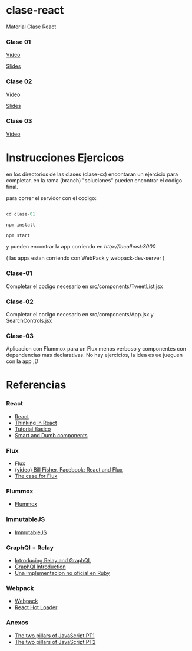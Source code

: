 # clase-react
Material Clase React

### Clase 01
[Video](https://youtu.be/8zNZbx6ioDk?t=7m30s)

[Slides](https://docs.google.com/presentation/d/1R_pRAPcVZTxdt4IzENRUS0kptGPRo_S1hysABGHm5Zg/edit?usp=sharing)


### Clase 02
[Video](https://youtu.be/nl89wj1NNOU?t=2m9s)

[Slides](https://docs.google.com/presentation/d/1AutUzLUKGIOR90_VlUj8NSnJvYwlQN_NKodcJ9btZt8/edit?usp=sharing)


### Clase 03
[Video](https://youtu.be/JBiAjcLJWew)



# Instrucciones Ejercicos
en los directorios de las clases (clase-xx) encontaran un ejercicio para completar. en la rama (branch) "soluciones" pueden encontrar el codigo final.

para correr el servidor con el codigo:

```js

cd clase-01

npm install

npm start

```
y pueden encontrar la app corriendo en *http://localhost:3000*

( las apps estan corriendo con WebPack y webpack-dev-server )


### Clase-01
 Completar el codigo necesario en src/components/TweetList.jsx

### Clase-02
 Completar el codigo necesario en src/components/App.jsx y SearchControls.jsx

### Clase-03
 Aplicacion con Flummox para un Flux menos verboso y componentes con dependencias mas declarativas.
 No hay ejercicios, la idea es ue jueguen con la app ;D



# Referencias

### React
- [React](https://facebook.github.io/react/)
- [Thinking in React](https://facebook.github.io/react/docs/thinking-in-react.html)
- [Tutorial Basico](https://facebook.github.io/react/docs/tutorial.html)
- [Smart and Dumb components](https://medium.com/@dan_abramov/smart-and-dumb-components-7ca2f9a7c7d0)

### Flux
- [Flux](https://facebook.github.io/flux/)
- [(video) Bill Fisher, Facebook: React and Flux](https://www.youtube.com/watch?v=Bic_sFiaNDI)
- [The case for Flux](https://medium.com/@dan_abramov/the-case-for-flux-379b7d1982c6)

### Flummox
- [Flummox](https://github.com/acdlite/flummox)

### ImmutableJS
- [ImmutableJS](https://github.com/facebook/immutable-js)

### GraphQl + Relay
- [Introducing Relay and GraphQL](https://facebook.github.io/react/blog/2015/02/20/introducing-relay-and-graphql.html)
- [GraphQl Introduction](https://facebook.github.io/react/blog/2015/05/01/graphql-introduction.html)
- [Una implementacion no oficial en Ruby](http://graphql-ruby-demo.herokuapp.com/)

### Webpack
- [Webpack](http://webpack.github.io/)
- [React Hot Loader](http://gaearon.github.io/react-hot-loader/)

### Anexos
- [The two pillars of JavaScript PT1](https://medium.com/javascript-scene/the-two-pillars-of-javascript-ee6f3281e7f3)
- [The two pillars of JavaScript PT2](https://medium.com/javascript-scene/the-two-pillars-of-javascript-pt-2-functional-programming-a63aa53a41a4)

